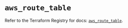 # `aws_route_table`

Refer to the Terraform Registry for docs: [`aws_route_table`](https://registry.terraform.io/providers/hashicorp/aws/4.67.0/docs/resources/route_table).
